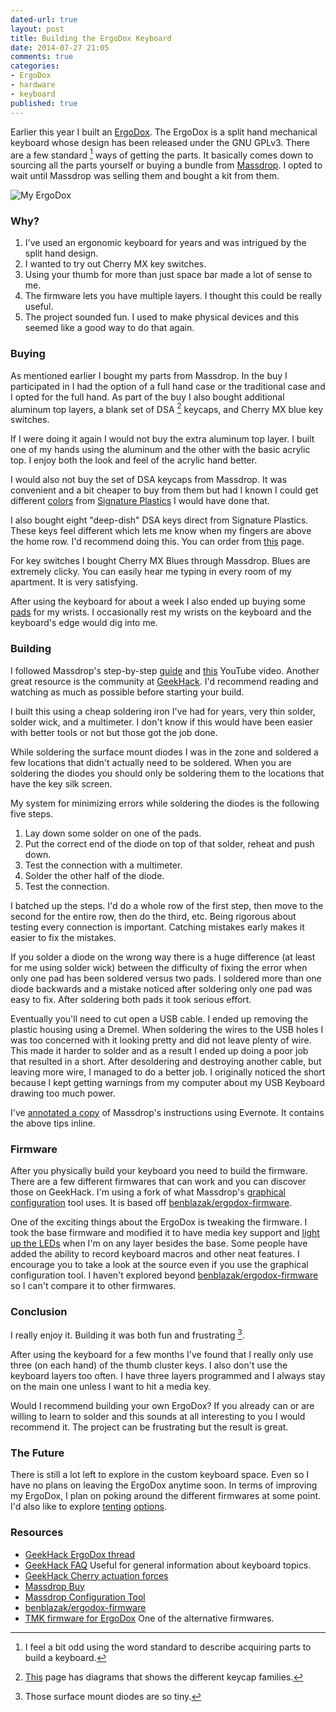 ```yaml
---
dated-url: true
layout: post
title: Building the ErgoDox Keyboard
date: 2014-07-27 21:05
comments: true
categories:
- ErgoDox
- hardware
- keyboard
published: true
---
```


Earlier this year I built an
[ErgoDox](https://deskthority.net/wiki/ErgoDox). The ErgoDox is a split
hand mechanical keyboard whose design has been released under the GNU
GPLv3. There are a few standard [^1] ways of getting the parts. It
basically comes down to sourcing all the parts yourself or buying a
bundle from [Massdrop](https://www.massdrop.com/buy/ergodox). I opted
to wait until Massdrop was selling them and bought a kit from them.

![My ErgoDox](/images/my-keyboard.jpg "My ErgoDox")

### Why? ###

1. I've used an ergonomic keyboard for years and was intrigued by the split hand design.
1. I wanted to try out Cherry MX key switches.
1. Using your thumb for more than just space bar made a lot of sense to me.
1. The firmware lets you have multiple layers. I thought this could be really useful.
1. The project sounded fun. I used to make physical devices and this
   seemed like a good way to do that again.

### Buying ###

As mentioned earlier I bought my parts from Massdrop. In the buy I
participated in I had the option of a full hand case or the
traditional case and I opted for the full hand. As part of the buy I
also bought additional aluminum top layers, a blank set of DSA [^2]
keycaps, and Cherry MX blue key switches.

If I were doing it again I would not buy the extra aluminum top
layer. I built one of my hands using the aluminum and the other with
the basic acrylic top. I enjoy both the look and feel of the acrylic
hand better.

I would also not buy the set of DSA keycaps from Massdrop. It was
convenient and a bit cheaper to buy from them but had I known I could
get different
[colors](http://keyshop.pimpmykeyboard.com/products/full-keysets/dsa-blank-sets-1)
from [Signature Plastics](http://www.keycapsdirect.com/) I would have done that.

I also bought eight "deep-dish" DSA keys direct from Signature
Plastics. These keys feel different which lets me know when my fingers
are above the home row. I'd recommend doing this. You can order from
[this](http://www.keycapsdirect.com/key-capsinventory.php) page.

For key switches I bought Cherry MX Blues through Massdrop. Blues are
extremely clicky. You can easily hear me typing in every room of my
apartment. It is very satisfying.

After using the keyboard for about a week I also ended up buying some
[pads](http://www.amazon.com/gp/product/B00897D3OQ/ref=as_li_tl?ie=UTF8&camp=1789&creative=390957&creativeASIN=B00897D3OQ&linkCode=as2&tag=jakemccrary08-20&linkId=HTBBKS475FGFIG2M)
for my wrists. I occasionally rest my wrists on the keyboard and the
keyboard's edge would dig into me.

### Building ###

I followed Massdrop's step-by-step
[guide](https://www.massdrop.com/ext/ergodox/assembly.php) and
[this](https://www.youtube.com/watch?v=x1irVrAl3Ts) YouTube video.
Another great resource is the community at
[GeekHack](http://geekhack.org/index.php?topic=22780.0). I'd recommend
reading and watching as much as possible before starting your build.

I built this using a cheap soldering iron I've had for years, very
thin solder, solder wick, and a multimeter. I don't know if this would
have been easier with better tools or not but those got the job done.

While soldering the surface mount diodes I was in the zone and
soldered a few locations that didn't actually need to be soldered.
When you are soldering the diodes you should only be soldering them to
the locations that have the key silk screen.

My system for minimizing errors while soldering the diodes is the
following five steps.

1. Lay down some solder on one of the pads.
1. Put the correct end of the diode on top of that solder, reheat and
   push down.
1. Test the connection with a multimeter.
1. Solder the other half of the diode.
1. Test the connection.

I batched up the steps. I'd do a whole row of the first step, then
move to the second for the entire row, then do the third, etc. Being
rigorous about testing every connection is important. Catching
mistakes early makes it easier to fix the mistakes.

If you solder a diode on the wrong way there is a huge difference (at
least for me using solder wick) between the difficulty of fixing the
error when only one pad has been soldered versus two pads. I soldered
more than one diode backwards and a mistake noticed after soldering
only one pad was easy to fix. After soldering both pads it took
serious effort.

Eventually you'll need to cut open a USB cable. I ended up removing
the plastic housing using a Dremel. When soldering the wires to the
USB holes I was too concerned with it looking pretty and did not leave
plenty of wire. This made it harder to solder and as a result I ended
up doing a poor job that resulted in a short. After desoldering and
destroying another cable, but leaving more wire, I managed to do a
better job. I originally noticed the short because I kept getting
warnings from my computer about my USB Keyboard drawing too much
power.

I've
[annotated a copy](https://www.evernote.com/shard/s68/sh/4f51c3b2-b50b-47d3-8219-ea155cf5fef5/df239167726bcebf06cc2b5101ac8e42/)
of Massdrop's instructions using Evernote. It contains the above tips
inline.

### Firmware ###

After you physically build your keyboard you need to build the
firmware. There are a few different firmwares that can work and you
can discover those on GeekHack. I'm using a fork of what Massdrop's
[graphical configuration](https://www.massdrop.com/ext/ergodox) tool
uses. It is based off
[benblazak/ergodox-firmware](https://github.com/benblazak/ergodox-firmware).

One of the exciting things about the ErgoDox is tweaking the firmware.
I took the base firmware and modified it to have media key support and
[light up the LEDs](https://github.com/jakemcc/ergodox-firmware/commit/383f16a3f091b4e2dd031d098007c4289cc1a261)
when I'm on any layer besides the base. Some people have added the
ability to record keyboard macros and other neat features. I encourage
you to take a look at the source even if you use the graphical
configuration tool. I haven't explored beyond
[benblazak/ergodox-firmware](https://github.com/benblazak/ergodox-firmware)
so I can't compare it to other firmwares.

### Conclusion ###

I really enjoy it. Building it was both fun and frustrating [^3].

After using the keyboard for a few months I've found that I really
only use three (on each hand) of the thumb cluster keys. I also don't
use the keyboard layers too often. I have three layers programmed and
I always stay on the main one unless I want to hit a media key.

Would I recommend building your own ErgoDox? If you already can or are
willing to learn to solder and this sounds at all interesting to you I
would recommend it. The project can be frustrating but the result is
great.

### The Future ###

There is still a lot left to explore in the custom keyboard space.
Even so I have no plans on leaving the ErgoDox anytime soon. In terms
of improving my ErgoDox, I plan on poking around the different
firmwares at some point. I'd also like to explore
[tenting](http://geekhack.org/index.php?topic=22780.msg1405792#msg1405792)
[options](https://github.com/adereth/ergodox-tent).


### Resources ###

- [GeekHack ErgoDox thread](http://geekhack.org/index.php?topic=22780.0)
- [GeekHack FAQ](http://geekhack.org/index.php?topic=40501.0)
  Useful for general information about keyboard topics.
- [GeekHack Cherry actuation forces](http://geekhack.org/index.php?topic=40501.0#post_DD)
- [Massdrop Buy](https://www.massdrop.com/buy/ergodox)
- [Massdrop Configuration Tool](https://www.massdrop.com/ext/ergodox)
- [benblazak/ergodox-firmware](https://github.com/benblazak/ergodox-firmware)
- [TMK firmware for ErgoDox](http://geekhack.org/index.php?topic=48106.0)
  One of the alternative firmwares.

[^1]: I feel a bit odd using the word standard to describe acquiring parts to build a keyboard.
[^2]: [This](http://keycapsdirect.com/key-caps.php) page has diagrams that shows the different keycap families.
[^3]: Those surface mount diodes are so tiny.